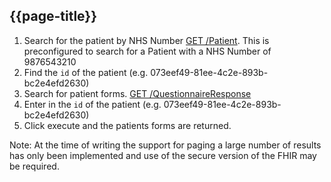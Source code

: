 ## {{page-title}}

1. Search for the patient by NHS Number [GET /Patient](http://lb-fhir-facade-926707562.eu-west-2.elb.amazonaws.com/swagger-ui/index.html#/Patient%20Demographic%20Queries/get_FHIR_R4_Patient). This is preconfigured to search for a Patient with a NHS Number of 9876543210
2. Find the `id` of the patient (e.g. 073eef49-81ee-4c2e-893b-bc2e4efd2630)
3. Search for patient forms. [GET /QuestionnaireResponse](http://lb-fhir-facade-926707562.eu-west-2.elb.amazonaws.com/swagger-ui/index.html#/Structured%20Data%20Capture/get_FHIR_R4_QuestionnaireResponse)
4. Enter in the `id` of the patient (e.g. 073eef49-81ee-4c2e-893b-bc2e4efd2630)
5. Click execute and the patients forms are returned.

Note: At the time of writing the support for paging a large number of results has only been implemented and use of the secure version of the FHIR may be required.

<br/>